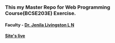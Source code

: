 ### This my Master Repo for Web Programming Course(BCSE203E) Exercise.
#### Faculty - [Dr. Jenila Livingston L N](https://chennai.vit.ac.in/member/dr-jenila-livingston-l-m/) 
#### [Site's live](https://rk18113.github.io/BCSE203E-Exercise-map/)
